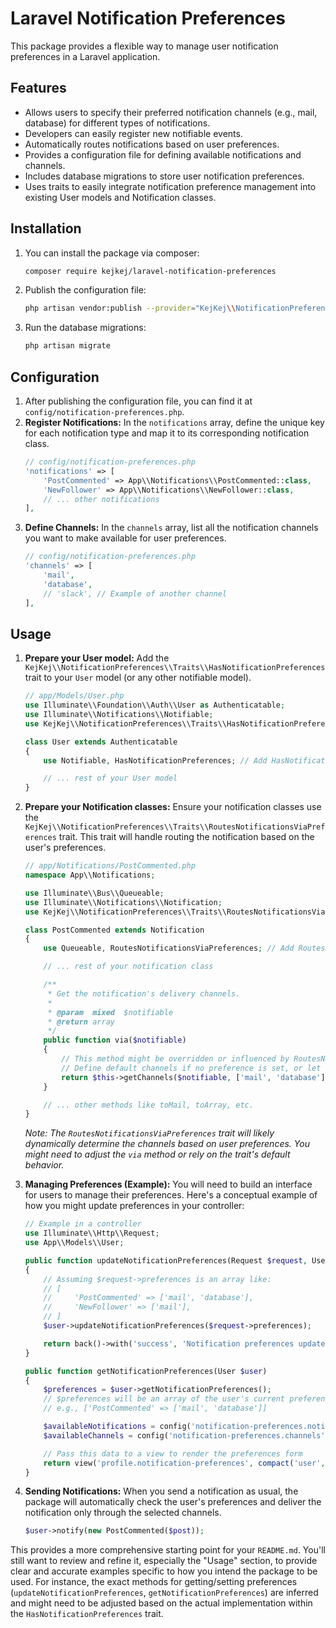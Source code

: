 # Laravel Notification Preferences

This package provides a flexible way to manage user notification preferences in a Laravel application.

## Features

- Allows users to specify their preferred notification channels (e.g., mail, database) for different types of notifications.
- Developers can easily register new notifiable events.
- Automatically routes notifications based on user preferences.
- Provides a configuration file for defining available notifications and channels.
- Includes database migrations to store user notification preferences.
- Uses traits to easily integrate notification preference management into existing User models and Notification classes.

## Installation

1.  You can install the package via composer:
    ```bash
    composer require kejkej/laravel-notification-preferences
    ```
2.  Publish the configuration file:
    ```bash
    php artisan vendor:publish --provider="KejKej\\NotificationPreferences\\NotificationPreferencesServiceProvider" --tag="config"
    ```
3.  Run the database migrations:
    ```bash
    php artisan migrate
    ```

## Configuration

1.  After publishing the configuration file, you can find it at `config/notification-preferences.php`.
2.  **Register Notifications:**
    In the `notifications` array, define the unique key for each notification type and map it to its corresponding notification class.
    ```php
    // config/notification-preferences.php
    'notifications' => [
        'PostCommented' => App\\Notifications\\PostCommented::class,
        'NewFollower' => App\\Notifications\\NewFollower::class,
        // ... other notifications
    ],
    ```
3.  **Define Channels:**
    In the `channels` array, list all the notification channels you want to make available for user preferences.
    ```php
    // config/notification-preferences.php
    'channels' => [
        'mail',
        'database',
        // 'slack', // Example of another channel
    ],
    ```

## Usage

1.  **Prepare your User model:**
    Add the `KejKej\\NotificationPreferences\\Traits\\HasNotificationPreferences` trait to your `User` model (or any other notifiable model).
    ```php
    // app/Models/User.php
    use Illuminate\\Foundation\\Auth\\User as Authenticatable;
    use Illuminate\\Notifications\\Notifiable;
    use KejKej\\NotificationPreferences\\Traits\\HasNotificationPreferences; // Add this

    class User extends Authenticatable
    {
        use Notifiable, HasNotificationPreferences; // Add HasNotificationPreferences here

        // ... rest of your User model
    }
    ```

2.  **Prepare your Notification classes:**
    Ensure your notification classes use the `KejKej\\NotificationPreferences\\Traits\\RoutesNotificationsViaPreferences` trait. This trait will handle routing the notification based on the user's preferences.
    ```php
    // app/Notifications/PostCommented.php
    namespace App\\Notifications;

    use Illuminate\\Bus\\Queueable;
    use Illuminate\\Notifications\\Notification;
    use KejKej\\NotificationPreferences\\Traits\\RoutesNotificationsViaPreferences; // Add this

    class PostCommented extends Notification
    {
        use Queueable, RoutesNotificationsViaPreferences; // Add RoutesNotificationsViaPreferences here

        // ... rest of your notification class

        /**
         * Get the notification's delivery channels.
         *
         * @param  mixed  $notifiable
         * @return array
         */
        public function via($notifiable)
        {
            // This method might be overridden or influenced by RoutesNotificationsViaPreferences
            // Define default channels if no preference is set, or let the trait handle it.
            return $this->getChannels($notifiable, ['mail', 'database']);
        }

        // ... other methods like toMail, toArray, etc.
    }
    ```
    *Note: The `RoutesNotificationsViaPreferences` trait will likely dynamically determine the channels based on user preferences. You might need to adjust the `via` method or rely on the trait's default behavior.*

3.  **Managing Preferences (Example):**
    You will need to build an interface for users to manage their preferences. Here's a conceptual example of how you might update preferences in your controller:

    ```php
    // Example in a controller
    use Illuminate\\Http\\Request;
    use App\\Models\\User;

    public function updateNotificationPreferences(Request $request, User $user)
    {
        // Assuming $request->preferences is an array like:
        // [
        //     'PostCommented' => ['mail', 'database'],
        //     'NewFollower' => ['mail'],
        // ]
        $user->updateNotificationPreferences($request->preferences);

        return back()->with('success', 'Notification preferences updated!');
    }

    public function getNotificationPreferences(User $user)
    {
        $preferences = $user->getNotificationPreferences();
        // $preferences will be an array of the user's current preferences
        // e.g., ['PostCommented' => ['mail', 'database']]

        $availableNotifications = config('notification-preferences.notifications');
        $availableChannels = config('notification-preferences.channels');

        // Pass this data to a view to render the preferences form
        return view('profile.notification-preferences', compact('user', 'preferences', 'availableNotifications', 'availableChannels'));
    }
    ```

4.  **Sending Notifications:**
    When you send a notification as usual, the package will automatically check the user's preferences and deliver the notification only through the selected channels.

    ```php
    $user->notify(new PostCommented($post));
    ```

This provides a more comprehensive starting point for your `README.md`. You'll still want to review and refine it, especially the "Usage" section, to provide clear and accurate examples specific to how you intend the package to be used. For instance, the exact methods for getting/setting preferences (`updateNotificationPreferences`, `getNotificationPreferences`) are inferred and might need to be adjusted based on the actual implementation within the `HasNotificationPreferences` trait.
